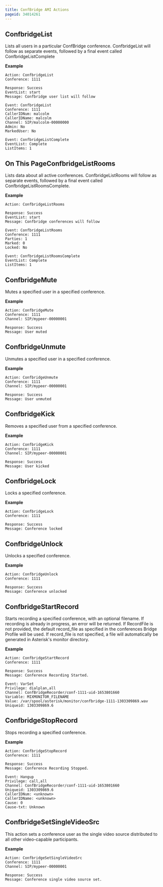 ```yaml
---
title: ConfBridge AMI Actions
pageid: 34014261
---
```


ConfbridgeList
--------------

Lists all users in a particular ConfBridge conference. ConfbridgeList will follow as separate events, followed by a final event called ConfbridgeListComplete

**Example**

```
Action: ConfbridgeList
Conference: 1111

Response: Success
EventList: start
Message: Confbridge user list will follow

Event: ConfbridgeList
Conference: 1111
CallerIDNum: malcolm
CallerIDName: malcolm
Channel: SIP/malcolm-00000000
Admin: No
MarkedUser: No

Event: ConfbridgeListComplete
EventList: Complete
ListItems: 1

```

On This PageConfbridgeListRooms
-------------------

Lists data about all active conferences. ConfbridgeListRooms will follow as separate events, followed by a final event called ConfbridgeListRoomsComplete.

**Example**

```
Action: ConfbridgeListRooms

Response: Success
EventList: start
Message: Confbridge conferences will follow

Event: ConfbridgeListRooms
Conference: 1111
Parties: 1
Marked: 0
Locked: No

Event: ConfbridgeListRoomsComplete
EventList: Complete
ListItems: 1

```

ConfbridgeMute
--------------

Mutes a specified user in a specified conference.

**Example**

```
Action: ConfbridgeMute
Conference: 1111
Channel: SIP/mypeer-00000001

Response: Success
Message: User muted

```

ConfbridgeUnmute
----------------

Unmutes a specified user in a specified conference.

**Example**

```
Action: ConfbridgeUnmute
Conference: 1111
Channel: SIP/mypeer-00000001

Response: Success
Message: User unmuted

```

ConfbridgeKick
--------------

Removes a specified user from a specified conference.

**Example**

```
Action: ConfbridgeKick
Conference: 1111
Channel: SIP/mypeer-00000001

Response: Success
Message: User kicked

```

ConfbridgeLock
--------------

Locks a specified conference.

**Example**

```
Action: ConfbridgeLock
Conference: 1111

Response: Success
Message: Conference locked

```

ConfbridgeUnlock
----------------

Unlocks a specified conference.

**Example**

```
Action: ConfbridgeUnlock
Conference: 1111

Response: Success
Message: Conference unlocked

```

ConfbridgeStartRecord
---------------------

Starts recording a specified conference, with an optional filename. If recording is already in progress, an error will be returned. If RecordFile is not provided, the default record_file as specified in the conferences Bridge Profile will be used. If record_file is not specified, a file will automatically be generated in Asterisk's monitor directory.

**Example**

```
Action: ConfbridgeStartRecord
Conference: 1111

Response: Success
Message: Conference Recording Started.

Event: VarSet
Privilege: dialplan,all
Channel: ConfBridgeRecorder/conf-1111-uid-1653801660
Variable: MIXMONITOR_FILENAME
Value: /var/spool/asterisk/monitor/confbridge-1111-1303309869.wav
Uniqueid: 1303309869.6

```

ConfbridgeStopRecord
--------------------

Stops recording a specified conference.

**Example**

```
Action: ConfbridgeStopRecord
Conference: 1111

Response: Success
Message: Conference Recording Stopped.

Event: Hangup
Privilege: call,all
Channel: ConfBridgeRecorder/conf-1111-uid-1653801660
Uniqueid: 1303309869.6
CallerIDNum: <unknown>
CallerIDName: <unknown>
Cause: 0
Cause-txt: Unknown

```

ConfbridgeSetSingleVideoSrc
---------------------------

This action sets a conference user as the single video source distributed to all other video-capable participants.

**Example**

```
Action: ConfbridgeSetSingleVideoSrc
Conference: 1111
Channel: SIP/mypeer-00000001

Response: Success
Message: Conference single video source set.

```

